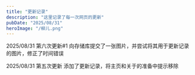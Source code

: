 ```yaml
---
title: "更新记录"
description: "这里记录了每一次网页的更新"
pubDate: "2025/08/31"
heroImage: "/柳儿.png"
---
```


2025/08/31 第六次更新#1
向存储库提交了一张图片，并尝试将其用于更新记录的图片，修正了时间错误

2025/08/31 第五次更新
添加了更新记录，将主页和关于的准备中提示移除